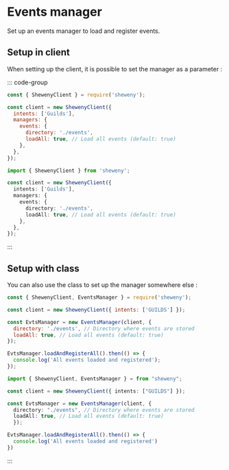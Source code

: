 # Events manager

Set up an events manager to load and register events.

## Setup in client

When setting up the client, it is possible to set the manager as a parameter :

::: code-group

```js [Javascript CJS]
const { ShewenyClient } = require('sheweny');

const client = new ShewenyClient({
  intents: ['Guilds'],
  managers: {
    events: {
      directory: './events',
      loadAll: true, // Load all events (default: true)
    },
  },
});
```

```ts [Typescript ESM]
import { ShewenyClient } from 'sheweny';

const client = new ShewenyClient({
  intents: ['Guilds'],
  managers: {
    events: {
      directory: './events',
      loadAll: true, // Load all events (default: true)
    },
  },
});
```

:::

## Setup with class

You can also use the class to set up the manager somewhere else :

```js [Javascript CJS]
const { ShewenyClient, EventsManager } = require('sheweny');

const client = new ShewenyClient({ intents: ['GUILDS'] });

const EvtsManager = new EventsManager(client, {
  directory: './events', // Directory where events are stored
  loadAll: true, // Load all events (default: true)
});

EvtsManager.loadAndRegisterAll().then(() => {
  console.log('All events loaded and registered');
});
```

```ts [Typescript ESM]
import { ShewenyClient, EventsManager } = from "sheweny";

const client = new ShewenyClient({ intents: ["GUILDS"] });

const EvtsManager = new EventsManager(client, {
  directory: "./events", // Directory where events are stored
  loadAll: true, // Load all events (default: true)
  });

EvtsManager.loadAndRegisterAll().then(() => {
  console.log('All events loaded and registered')
})
```

:::

